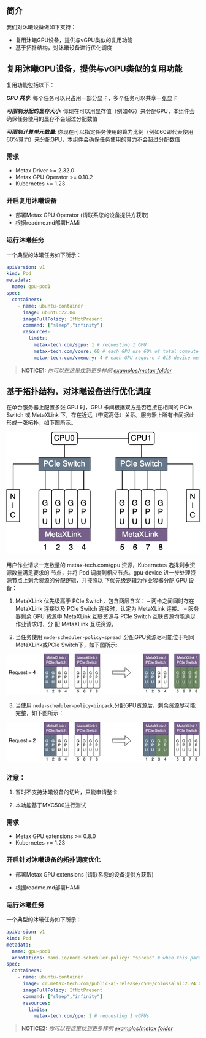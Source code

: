 ## 简介

我们对沐曦设备做如下支持：

- 复用沐曦GPU设备，提供与vGPU类似的复用功能
- 基于拓扑结构，对沐曦设备进行优化调度

## 复用沐曦GPU设备，提供与vGPU类似的复用功能

复用功能包括以下：

***GPU 共享***: 每个任务可以只占用一部分显卡，多个任务可以共享一张显卡

***可限制分配的显存大小***: 你现在可以用显存值（例如4G）来分配GPU，本组件会确保任务使用的显存不会超过分配数值

***可限制计算单元数量***: 你现在可以指定任务使用的算力比例（例如60即代表使用60%算力）来分配GPU，本组件会确保任务使用的算力不会超过分配数值

### 需求

* Metax Driver >= 2.32.0
* Metax GPU Operator >= 0.10.2
* Kubernetes >= 1.23

### 开启复用沐曦设备

* 部署Metax GPU Operator (请联系您的设备提供方获取)
* 根据readme.md部署HAMi

### 运行沐曦任务

一个典型的沐曦任务如下所示：

```yaml
apiVersion: v1
kind: Pod
metadata:
  name: gpu-pod1
spec:
  containers:
    - name: ubuntu-container
      image: ubuntu:22.04 
      imagePullPolicy: IfNotPresent
      command: ["sleep","infinity"]
      resources:
        limits:
          metax-tech.com/sgpu: 1 # requesting 1 GPU 
          metax-tech.com/vcore: 60 # each GPU use 60% of total compute cores
          metax-tech.com/vmemory: 4 # each GPU require 4 GiB device memory
```

> **NOTICE1:** *你可以在这里找到更多样例 [examples/metax folder](../examples/metax/sgpu)*

## 基于拓扑结构，对沐曦设备进行优化调度

在单台服务器上配置多张 GPU 时，GPU 卡间根据双方是否连接在相同的 PCIe Switch 或 MetaXLink
下，存在近远（带宽高低）关系。服务器上所有卡间据此形成一张拓扑，如下图所示。

![img](../imgs/metax_topo.png)

用户作业请求一定数量的 metax-tech.com/gpu 资源，Kubernetes 选择剩余资源数量满足要求的
节点，并将 Pod 调度到相应节点。gpu‑device 进一步处理资源节点上剩余资源的分配逻辑，并按照以
下优先级逻辑为作业容器分配 GPU 设备：
1. MetaXLink 优先级高于 PCIe Switch，包含两层含义：
– 两卡之间同时存在 MetaXLink 连接以及 PCIe Switch 连接时，认定为 MetaXLink 连接。
– 服务器剩余 GPU 资源中 MetaXLink 互联资源与 PCIe Switch 互联资源均能满足作业请求时，分
配 MetaXLink 互联资源。

2. 当任务使用 `node-scheduler-policy=spread` ,分配GPU资源尽可能位于相同 MetaXLink或PCIe Switch下，如下图所示:

![img](../imgs/metax_spread.png)

3. 当使用 `node-scheduler-policy=binpack`,分配GPU资源后，剩余资源尽可能完整，如下图所示：

![img](../imgs/metax_binpack.png)

### 注意：

1. 暂时不支持沐曦设备的切片，只能申请整卡

2. 本功能基于MXC500进行测试

### 需求

* Metax GPU extensions >= 0.8.0
* Kubernetes >= 1.23

### 开启针对沐曦设备的拓扑调度优化

* 部署Metax GPU extensions (请联系您的设备提供方获取)

* 根据readme.md部署HAMi

### 运行沐曦任务

一个典型的沐曦任务如下所示：

```yaml
apiVersion: v1
kind: Pod
metadata:
  name: gpu-pod1
  annotations: hami.io/node-scheduler-policy: "spread" # when this parameter is set to spread, the scheduler will try to find the best topology for this task.
spec:
  containers:
    - name: ubuntu-container
      image: cr.metax-tech.com/public-ai-release/c500/colossalai:2.24.0.5-py38-ubuntu20.04-amd64 
      imagePullPolicy: IfNotPresent
      command: ["sleep","infinity"]
      resources:
        limits:
          metax-tech.com/gpu: 1 # requesting 1 vGPUs
```

> **NOTICE2:** *你可以在这里找到更多样例 [examples/metax folder](../examples/metax/gpu)*
